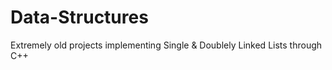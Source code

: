 # Data-Structures

Extremely old projects implementing Single & Doublely Linked Lists through C++
 
   
